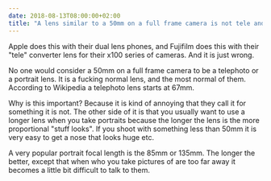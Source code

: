 ```yaml
---
date: 2018-08-13T08:00:00+02:00
title: "A lens similar to a 50mm on a full frame camera is not tele and it is not a portrait lens."
---
```


Apple does this with their dual lens phones, and Fujifilm does this with their "tele" converter lens for their x100 series of cameras. And it is just wrong.

No one would consider a 50mm on a full frame camera to be a telephoto or a portrait lens. It is a fucking normal lens, and the most normal of them. According to Wikipedia a telephoto lens starts at 67mm. 

Why is this important? Because it is kind of annoying that they call it for something it is not. The other side of it is that you usually want to use a longer lens when you take portraits because the longer the lens is the more proportional "stuff looks". If you shoot with something less than 50mm it is very easy to get a nose that looks huge etc. 

A very popular portrait focal length is the 85mm or 135mm. The longer the better, except that when who you take pictures of are too far away it becomes a little bit difficult to talk to them. 
